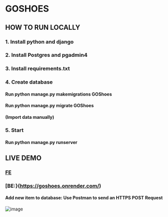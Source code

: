 # GOSHOES

## HOW TO RUN LOCALLY

### 1. Install python and django

### 2. Install Postgres and pgadmin4

### 3. Install requirements.txt

### 4. Create database
#### Run python manage.py makemigrations GOShoes
#### Run python manage.py migrate GOShoes
#### (Import data manually)

### 5. Start
#### Run python manage.py runserver

## LIVE DEMO

### [FE](https://goshoes.netlify.app/)
### [BE:}(https://goshoes.onrender.com/)
#### Add new item to database: Use Postman to send an HTTPS POST Request
![image](https://github.com/nartnahn1604/goshoes/assets/87871710/9fd556d8-fe5f-43b7-baa8-7d4ade7fde4f)
